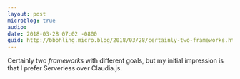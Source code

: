 ```yaml
---
layout: post
microblog: true
audio: 
date: 2018-03-28 07:02 -0800
guid: http://bbohling.micro.blog/2018/03/28/certainly-two-frameworks.html
---
```

Certainly two _frameworks_ with different goals, but my initial impression is that I prefer Serverless over Claudia.js.
